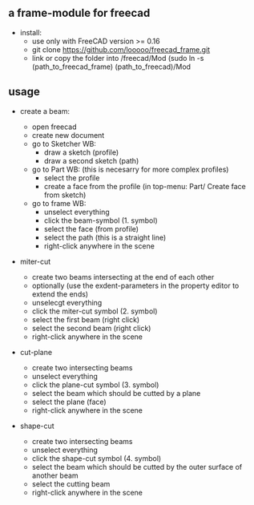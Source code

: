 a frame-module for freecad
---------------------------

* install:
  * use only with FreeCAD version >= 0.16
  * git clone https://github.com/looooo/freecad_frame.git
  * link or copy the folder into /freecad/Mod (sudo ln -s (path_to_freecad_frame) (path_to_freecad)/Mod

## usage

* create a beam:
  * open freecad
  * create new document
  * go to Sketcher WB:
    * draw a sketch (profile)
    * draw a second sketch (path)
  * go to Part WB: (this is necesarry for more complex profiles)
    * select the profile
    * create a face from the profile (in top-menu: Part/ Create face from sketch)
  * go to frame WB:
    * unselect everything
    * click the beam-symbol (1. symbol)
    * select the face (from profile)
    * select the path (this is a straight line)
    * right-click anywhere in the scene

* miter-cut
  * create two beams intersecting at the end of each other
  * optionally (use the exdent-parameters in the property editor to extend the ends)
  * unselecgt everything
  * click the miter-cut symbol (2. symbol)
  * select the first beam (right click)
  * select the second beam (right click)
  * right-click anywhere in the scene

* cut-plane
  * create two intersecting beams
  * unselect everything
  * click the plane-cut symbol (3. symbol)
  * select the beam which should be cutted by a plane
  * select the plane (face)
  * right-click anywhere in the scene

* shape-cut
  * create two intersecting beams
  * unselect everything
  * click the shape-cut symbol (4. symbol)
  * select the beam which should be cutted by the outer surface of another beam
  * select the cutting beam
  * right-click anywhere in the scene

